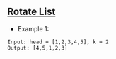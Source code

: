 ## [Rotate List](https://leetcode.com/problems/rotate-list)


- Example 1:
```
Input: head = [1,2,3,4,5], k = 2
Output: [4,5,1,2,3]
```
